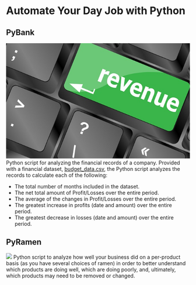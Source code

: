 # Automate Your Day Job with Python
## PyBank
![ ](Images/revenue-per-lead.jpg)
Python script for analyzing the financial records of a company. Provided with a financial dataset, [budget_data.csv](PyBank/budget_data.csv), the Python script analyzes the records to calculate each of the following:

* The total number of months included in the dataset.
* The net total amount of Profit/Losses over the entire period.
* The average of the changes in Profit/Losses over the entire period.
* The greatest increase in profits (date and amount) over the entire period.
* The greatest decrease in losses (date and amount) over the entire period.

## PyRamen
![ ](Images/ramen.png)
Python script to analyze how well your business did on a per-product basis (as you have several choices of ramen) in order to better understand which products are doing well, which are doing poorly, and, ultimately, which products may need to be removed or changed.